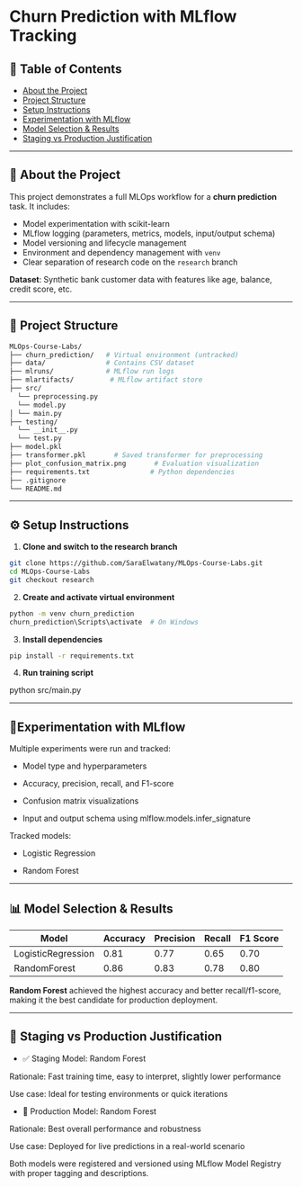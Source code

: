 # Churn Prediction with MLflow Tracking

## 📑 Table of Contents

- [About the Project](#about-the-project)
- [Project Structure](#project-structure)
- [Setup Instructions](#setup-instructions)
- [Experimentation with MLflow](#experimentation-with-mlflow)
- [Model Selection & Results](#model-selection--results)
- [Staging vs Production Justification](#staging-vs-production-justification)
  

---

## 📌 About the Project

This project demonstrates a full MLOps workflow for a **churn prediction** task. It includes:
- Model experimentation with scikit-learn  
- MLflow logging (parameters, metrics, models, input/output schema)  
- Model versioning and lifecycle management  
- Environment and dependency management with `venv`  
- Clear separation of research code on the `research` branch  

**Dataset**: Synthetic bank customer data with features like age, balance, credit score, etc.

---

## 📁 Project Structure
```bash
MLOps-Course-Labs/
├── churn_prediction/   # Virtual environment (untracked)
├── data/               # Contains CSV dataset
├── mlruns/             # MLflow run logs
├── mlartifacts/         # MLflow artifact store
├── src/
  └── preprocessing.py
  └── model.py
│ └── main.py
├── testing/
  └── __init__.py
  └── test.py
├── model.pkl 
├── transformer.pkl       # Saved transformer for preprocessing
├── plot_confusion_matrix.png       # Evaluation visualization
├── requirements.txt               # Python dependencies
├── .gitignore
└── README.md
```


---

## ⚙️ Setup Instructions

1. **Clone and switch to the research branch**

```bash
git clone https://github.com/SaraElwatany/MLOps-Course-Labs.git
cd MLOps-Course-Labs
git checkout research
```


2. **Create and activate virtual environment**

```bash
python -m venv churn_prediction
churn_prediction\Scripts\activate  # On Windows
```


3. **Install dependencies**

```bash
pip install -r requirements.txt
```


4. **Run training script**
   
python src/main.py




---

## 🔬Experimentation with MLflow

Multiple experiments were run and tracked:

- Model type and hyperparameters

- Accuracy, precision, recall, and F1-score

- Confusion matrix visualizations

- Input and output schema using mlflow.models.infer_signature


Tracked models:

- Logistic Regression

- Random Forest
  


---

## 📊 Model Selection & Results

| Model              | Accuracy | Precision | Recall | F1 Score |
|-------------------|----------|-----------|--------|----------|
| LogisticRegression| 0.81     | 0.77      | 0.65   | 0.70     |
| RandomForest       | 0.86     | 0.83      | 0.78   | 0.80     |

**Random Forest** achieved the highest accuracy and better recall/f1-score, making it the best candidate for production deployment.




---

## 🚦 Staging vs Production Justification

- ✅ Staging Model: Random Forest

Rationale: Fast training time, easy to interpret, slightly lower performance

Use case: Ideal for testing environments or quick iterations


- 🏁 Production Model: Random Forest

Rationale: Best overall performance and robustness

Use case: Deployed for live predictions in a real-world scenario

Both models were registered and versioned using MLflow Model Registry with proper tagging and descriptions.


